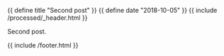 {{ define title "Second post" }}
{{ define date "2018-10-05" }}
{{ include /processed/_header.html }}

Second post.

{{ include /footer.html }}